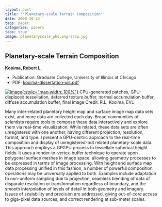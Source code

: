 ```yaml
---
layout: post
title: '"Planetary-scale Terrain Composition"'
date: 2008-10-23
tags: paper
categories: papers
tabs: true
image: planetaryscale_phd.png-srcw.jpg
---
```


## Planetary-scale Terrain Composition
**Kooima, Robert L.**
- Publication: Graduate College, University of Illinois at Chicago
- PDF: [kooima-dissertation-uic.pdf](/documents/kooima-dissertation-uic.pdf)


[![image](https://www.evl.uic.edu/output/originals/planetaryscale_phd.png-srcw.jpg){:style="max-width: 100%"}](https://www.evl.uic.edu/output/originals/planetaryscale_phd.png-srcw.jpg)
CPU-generated patches, GPU-displaced tessellation, deferred texture buffer, normal accumulation buffer, diffuse accumulation buffer, final image
Credit: R.L. Kooima, EVL

Many inter-related planetary height map and surface image map data sets exist, and more data are collected each day. Broad communities of scientists require tools to compose these data interactively and explore them via real-time visualization. While related, these data sets are often unregistered with one another, having different projection, resolution, format, and type. I present a GPU-centric approach to the real-time composition and display of unregistered-but related planetary-scale data. This approach employs a GPGPU process to tessellate spherical height fields. It uses a render-to-vertex-buffer technique to operate upon polygonal surface meshes in image space, allowing geometry processes to be expressed in terms of image processing. With height and surface map data processing unified in this fashion, a number of powerful composition operations may be universally applied to both. Examples include adaptation to non-uniform sampling due to projection, seamless blending of data of disparate resolution or transformation regardless of boundary, and the smooth interpolation of levels of detail in both geometry and imagery. Issues of scalability and precision are addressed, giving out-of-core access to giga-pixel data sources, and correct rendering at sub-meter scales.